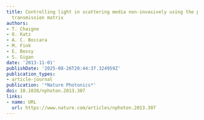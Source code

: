 ```yaml
---
title: Controlling light in scattering media non-invasively using the photoacoustic
  transmission matrix
authors:
- T. Chaigne
- O. Katz
- A. C. Boccara
- M. Fink
- E. Bossy
- S. Gigan
date: '2013-11-01'
publishDate: '2025-08-26T20:44:37.324959Z'
publication_types:
- article-journal
publication: '*Nature Photonics*'
doi: 10.1038/nphoton.2013.307
links:
- name: URL
  url: https://www.nature.com/articles/nphoton.2013.307
---
```

